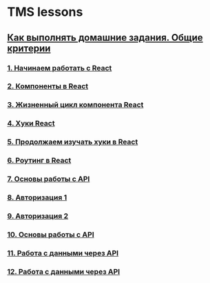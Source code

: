 # TMS lessons

## [Как выполнять домашние задания. Общие критерии](./homework-guidelines.md)

### [1. Начинаем работать с React](./lesson1/lesson1.md)

### [2. Компоненты в React](./lesson2/lesson2.md)

### [3. Жизненный цикл компонента React](./lesson3/lesson3.md)

### [4. Хуки React](./lesson4/lesson4.md)

### [5. Продолжаем изучать хуки в React](./lesson5/lesson5.md)

### [6. Роутинг в React](./lesson6/lesson6.md)

### [7. Основы работы с API](./lesson7/lesson7.md)

### [8. Авторизация 1](./lesson8/lesson8.md)

### [9. Авторизация 2](./lesson9/lesson9.md)

### [10. Основы работы с API](./lesson10/lesson10.md)

### [11. Работа с данными через API](./lesson11/lesson11.md)

### [12. Работа с данными через API](./lesson12/lesson12.md)
